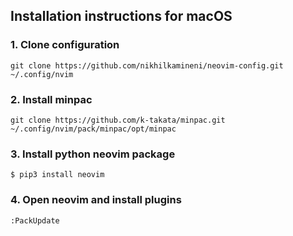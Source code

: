 ## Installation instructions for macOS

### 1. Clone configuration
```git clone https://github.com/nikhilkamineni/neovim-config.git ~/.config/nvim```

### 2. Install minpac
```git clone https://github.com/k-takata/minpac.git ~/.config/nvim/pack/minpac/opt/minpac```

### 3. Install python neovim package
```$ pip3 install neovim```

### 4. Open neovim and install plugins
```:PackUpdate```
